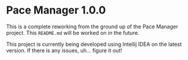 # Pace Manager 1.0.0

<p>This is a complete reworking from the ground up of the Pace Manager project.
This <code>README.md</code> will be worked on in the future.</p>
<p>This project is currently being developed using Intellij IDEA on the latest version.
If there is any issues, uh... figure it out!</p>